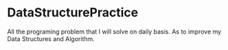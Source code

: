 # DataStructurePractice
All the programing problem that I will solve on daily basis. As to improve my Data Structures and Algorithm.  
